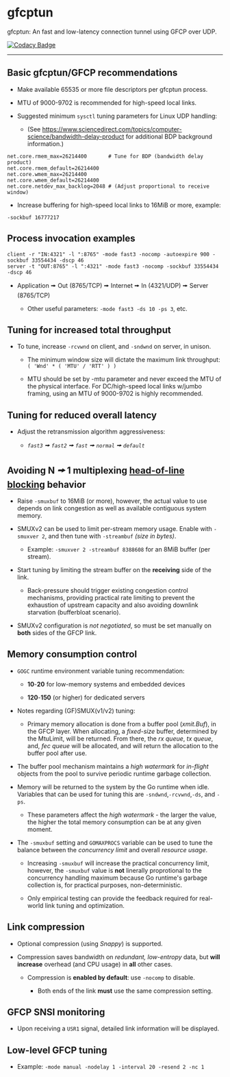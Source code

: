 # gfcptun

gfcptun: An fast and low-latency connection tunnel using GFCP over UDP.

[![Codacy Badge](https://api.codacy.com/project/badge/Grade/a01d5d75fe8143e0b1a6962f3e54ae14)](https://app.codacy.com/gh/gridfinity/gfcptun?utm_source=github.com&utm_medium=referral&utm_content=gridfinity/gfcptun&utm_campaign=Badge_Grade)

---

## Basic gfcptun/GFCP recommendations

- Make available 65535 or more file descriptors per gfcptun process.

- MTU of 9000-9702 is recommended for high-speed local links.

- Suggested minimum `sysctl` tuning parameters for Linux UDP handling:
  
  - (See
  <https://www.sciencedirect.com/topics/computer-science/bandwidth-delay-product>
  for additional BDP background information.)

```shell
net.core.rmem_max=26214400       # Tune for BDP (bandwidth delay product)
net.core.rmem_default=26214400
net.core.wmem_max=26214400
net.core.wmem_default=26214400
net.core.netdev_max_backlog=2048 # (Adjust proportional to receive window)
```

- Increase buffering for high-speed local links to 16MiB or more, example:

```text
-sockbuf 16777217
```

## Process invocation examples

```shell
client -r "IN:4321" -l ":8765" -mode fast3 -nocomp -autoexpire 900 -sockbuf 33554434 -dscp 46
server -t "OUT:8765" -l ":4321" -mode fast3 -nocomp -sockbuf 33554434 -dscp 46
```

- Application 🠚 Out (8765/TCP) 🠚 Internet 🠚 In (4321/UDP) 🠚 Server (8765/TCP)

  - Other useful parameters: `-mode fast3 -ds 10 -ps 3`, etc.

## Tuning for increased total throughput

- To tune, increase `-rcvwnd` on client, and `-sndwnd` on server, in unison.

  - The minimum window size will dictate the maximum link throughput:
    `( 'Wnd' * ( 'MTU' / 'RTT' ) )`

  - MTU should be set by -mtu parameter and never exceed the MTU of the physical
    interface. For DC/high-speed local links w/jumbo framing, using an MTU of
    9000-9702 is highly recommended.

## Tuning for reduced overall latency

- Adjust the retransmission algorithm aggressiveness:

  - _`fast3` *🠚* `fast2` *🠚* `fast` *🠚* `normal` *🠚* `default`_

## Avoiding **N** _🠚_ **1** multiplexing [head-of-line blocking](https://www.sciencedirect.com/topics/computer-science/head-of-line-blocking) behavior

- Raise `-smuxbuf` to 16MiB (or more), however, the actual value to use depends
  on link congestion as well as available contiguous system memory.

- SMUXv2 can be used to limit per-stream memory usage. Enable with `-smuxver 2`,
  and then tune with `-streambuf` _(size in bytes)_.

  - Example: `-smuxver 2 -streambuf 8388608` for an 8MiB buffer (per stream).

- Start tuning by limiting the stream buffer on the **receiving** side of the
  link.

  - Back-pressure should trigger existing congestion control mechanisms,
    providing practical rate limiting to prevent the exhaustion of upstream
    capacity and also avoiding downlink starvation (bufferbloat scenario).

- SMUXv2 configuration is _not negotiated_, so must be set manually on **both**
  sides of the GFCP link.

## Memory consumption control

- `GOGC` runtime environment variable tuning recommendation:

  - **10**-**20** for low-memory systems and embedded devices

  - **120**-**150** (or higher) for dedicated servers

- Notes regarding (GF)SMUX(v1/v2) tuning:

  - Primary memory allocation is done from a buffer pool (_xmit.Buf_), in the
    GFCP layer. When allocating, a _fixed-size_ buffer, determined by the
    MtuLimit, will be returned. From there, the _rx queue_, _tx queue_, and,
    _fec queue_ will be allocated, and will return the allocation to the buffer
    pool after use.

- The buffer pool mechanism maintains a _high watermark_ for _in-flight_ objects
  from the pool to survive periodic runtime garbage collection.

- Memory will be returned to the system by the Go runtime when idle. Variables
  that can be used for tuning this are `-sndwnd`,`-rcvwnd`,`-ds`, and `-ps`.

  - These parameters affect the _high watermark_ - the larger the value, the
    higher the total memory consumption can be at any given moment.

- The `-smuxbuf` setting and `GOMAXPROCS` variable can be used to tune the
  balance between the _concurrency limit_ and overall _resource usage_.

  - Increasing `-smuxbuf` will increase the practical concurrency limit,
    however, the `-smuxbuf` value is **not** linerally proprotional to the
    concurrency handling maximum because Go runtime's garbage collection is, for
    practical purposes, non-deterministic.

  - Only empirical testing can provide the feedback required for real-world link
    tuning and optimization.

## Link compression

- Optional compression (using _Snappy_) is supported.

- Compression saves bandwidth on _redundant, low-entropy_ data, but **will**
  **increase** overhead (and CPU usage) in **all** other cases.

  - Compression is **enabled by default**: use `-nocomp` to disable.

    - Both ends of the link **must** use the same compression setting.

## GFCP SNSI monitoring

- Upon receiving a `USR1` signal, detailed link information will be displayed.

## Low-level GFCP tuning

- Example: `-mode manual -nodelay 1 -interval 20 -resend 2 -nc 1`
